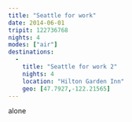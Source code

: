 ```yaml
---
title: "Seattle for work"
date: 2014-06-01
tripit: 122736768
nights: 4
modes: ["air"]
destinations:
  -
    title: "Seattle for work 2"
    nights: 4
    location: "Hilton Garden Inn"
    geo: [47.7927,-122.21565]
---
```


alone
